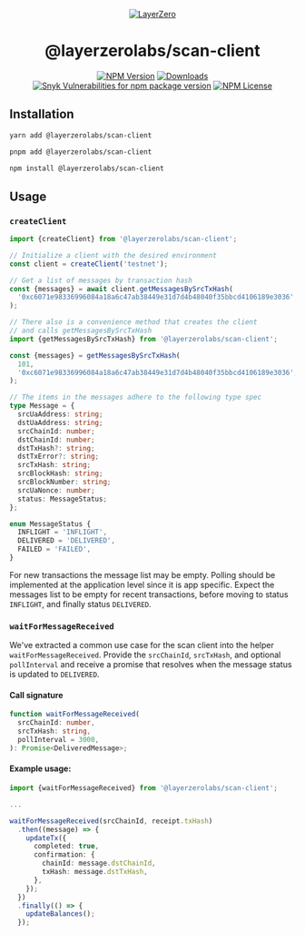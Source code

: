 <p align="center">
  <a href="https://layerzero.network">
    <img alt="LayerZero" style="max-width: 500px" src="https://d3a2dpnnrypp5h.cloudfront.net/bridge-app/lz.png"/>
  </a>
</p>

<h1 align="center">@layerzerolabs/scan-client</h1>

<!-- The badges section -->
<p align="center">
  <!-- Shields.io NPM published package version -->
  <a href="https://www.npmjs.com/package/@layerzerolabs/scan-client"><img alt="NPM Version" src="https://img.shields.io/npm/v/@layerzerolabs/scan-client"/></a>
  <!-- Shields.io NPM downloads -->
  <a href="https://www.npmjs.com/package/@layerzerolabs/scan-client"><img alt="Downloads" src="https://img.shields.io/npm/dm/@layerzerolabs/scan-client"/></a>
  <!-- Shields.io vulnerabilities -->
  <a href="https://www.npmjs.com/package/@layerzerolabs/scan-client"><img alt="Snyk Vulnerabilities for npm package version" src="https://img.shields.io/snyk/vulnerabilities/npm/@layerzerolabs/scan-client"/></a>
  <!-- Shields.io license badge -->
  <a href="https://www.npmjs.com/package/@layerzerolabs/scan-client"><img alt="NPM License" src="https://img.shields.io/npm/l/@layerzerolabs/scan-client"/></a>
</p>

## Installation

```bash
yarn add @layerzerolabs/scan-client

pnpm add @layerzerolabs/scan-client

npm install @layerzerolabs/scan-client
```

## Usage

### `createClient`

```typescript
import {createClient} from '@layerzerolabs/scan-client';

// Initialize a client with the desired environment
const client = createClient('testnet');

// Get a list of messages by transaction hash
const {messages} = await client.getMessagesBySrcTxHash(
  '0xc6071e98336996084a18a6c47ab38449e31d7d4b48040f35bbcd4106189e3036',
);

// There also is a convenience method that creates the client
// and calls getMessagesBySrcTxHash
import {getMessagesBySrcTxHash} from '@layerzerolabs/scan-client';

const {messages} = getMessagesBySrcTxHash(
  101,
  '0xc6071e98336996084a18a6c47ab38449e31d7d4b48040f35bbcd4106189e3036',
);

// The items in the messages adhere to the following type spec
type Message = {
  srcUaAddress: string;
  dstUaAddress: string;
  srcChainId: number;
  dstChainId: number;
  dstTxHash?: string;
  dstTxError?: string;
  srcTxHash: string;
  srcBlockHash: string;
  srcBlockNumber: string;
  srcUaNonce: number;
  status: MessageStatus;
};

enum MessageStatus {
  INFLIGHT = 'INFLIGHT',
  DELIVERED = 'DELIVERED',
  FAILED = 'FAILED',
}
```

For new transactions the message list may be empty. Polling should be implemented at the application level since it is app specific. Expect the messages list to be empty for recent transactions, before moving to status `INFLIGHT`, and finally status `DELIVERED`.

### `waitForMessageReceived`

We've extracted a common use case for the scan client into the helper `waitForMessageReceived`. Provide the `srcChainId`, `srcTxHash`, and optional `pollInterval` and receive a promise that resolves when the message status is updated to `DELIVERED`.

#### Call signature

```ts
function waitForMessageReceived(
  srcChainId: number,
  srcTxHash: string,
  pollInterval = 3000,
): Promise<DeliveredMessage>;
```

#### Example usage:

```ts
import {waitForMessageReceived} from '@layerzerolabs/scan-client';

...

waitForMessageReceived(srcChainId, receipt.txHash)
  .then((message) => {
    updateTx({
      completed: true,
      confirmation: {
        chainId: message.dstChainId,
        txHash: message.dstTxHash,
      },
    });
  })
  .finally(() => {
    updateBalances();
  });
```
